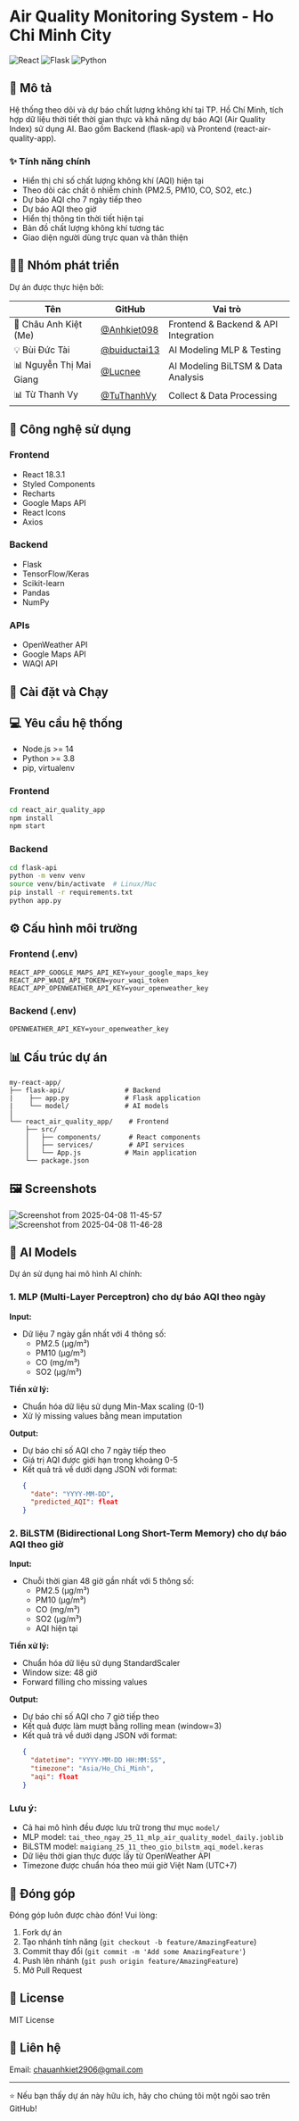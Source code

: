# Air Quality Monitoring System - Ho Chi Minh City

![React](https://img.shields.io/badge/React-18.3.1-blue)
![Flask](https://img.shields.io/badge/Flask-Latest-green)
![Python](https://img.shields.io/badge/Python-3.x-yellow)

## 📝 Mô tả

Hệ thống theo dõi và dự báo chất lượng không khí tại TP. Hồ Chí Minh, tích hợp dữ liệu thời tiết thời gian thực và khả năng dự báo AQI (Air Quality Index) sử dụng AI. Bao gồm Backend (flask-api) và Prontend (react-air-quality-app).

### ✨ Tính năng chính

- Hiển thị chỉ số chất lượng không khí (AQI) hiện tại
- Theo dõi các chất ô nhiễm chính (PM2.5, PM10, CO, SO2, etc.)
- Dự báo AQI cho 7 ngày tiếp theo
- Dự báo AQI theo giờ
- Hiển thị thông tin thời tiết hiện tại
- Bản đồ chất lượng không khí tương tác
- Giao diện người dùng trực quan và thân thiện

## 👨‍💻 Nhóm phát triển

Dự án được thực hiện bởi:

| Tên | GitHub | Vai trò |
|-----|--------|---------|
| 🌟 Châu Anh Kiệt (Me) | [@Anhkiet098](https://github.com/Anhkiet098) | Frontend & Backend & API Integration |
| 💡 Bùi Đức Tài | [@buiductai13](https://github.com/buiductai13) | AI Modeling MLP & Testing |
| 📊 Nguyễn Thị Mai Giang | [@Lucnee](https://github.com/Lucnee) | AI Modeling BiLTSM & Data Analysis |
| 📊 Từ Thanh Vy | [@TuThanhVy](https://github.com/TuThanhVy) | Collect & Data Processing |




## 🔧 Công nghệ sử dụng

### Frontend
- React 18.3.1
- Styled Components
- Recharts
- Google Maps API
- React Icons
- Axios

### Backend
- Flask
- TensorFlow/Keras
- Scikit-learn
- Pandas
- NumPy

### APIs
- OpenWeather API
- Google Maps API
- WAQI API

## 🚀 Cài đặt và Chạy

## 💻 Yêu cầu hệ thống

- Node.js >= 14
- Python >= 3.8
- pip, virtualenv

### Frontend

```bash
cd react_air_quality_app
npm install
npm start
```

### Backend

```bash
cd flask-api
python -m venv venv
source venv/bin/activate  # Linux/Mac
pip install -r requirements.txt
python app.py
```

## ⚙️ Cấu hình môi trường

### Frontend (.env)
```
REACT_APP_GOOGLE_MAPS_API_KEY=your_google_maps_key
REACT_APP_WAQI_API_TOKEN=your_waqi_token
REACT_APP_OPENWEATHER_API_KEY=your_openweather_key
```

### Backend (.env)
```
OPENWEATHER_API_KEY=your_openweather_key
```

## 📊 Cấu trúc dự án

```
my-react-app/
├── flask-api/               # Backend
|    ├── app.py              # Flask application
|    └── model/              # AI models
│
└── react_air_quality_app/    # Frontend
    ├── src/
    │   ├── components/       # React components
    │   ├── services/         # API services
    │   └── App.js           # Main application
    └── package.json
```

## 🖼️ Screenshots

![Screenshot from 2025-04-08 11-45-57](https://github.com/user-attachments/assets/c6f22c13-bf33-40b6-a02a-9186b524c118)
![Screenshot from 2025-04-08 11-46-28](https://github.com/user-attachments/assets/66327b15-323a-4a27-89b0-acb0598f8945)

## 🔮 AI Models

Dự án sử dụng hai mô hình AI chính:

### 1. MLP (Multi-Layer Perceptron) cho dự báo AQI theo ngày

**Input:**
- Dữ liệu 7 ngày gần nhất với 4 thông số:
  - PM2.5 (μg/m³)
  - PM10 (μg/m³)
  - CO (mg/m³)
  - SO2 (μg/m³)

**Tiền xử lý:**
- Chuẩn hóa dữ liệu sử dụng Min-Max scaling (0-1)
- Xử lý missing values bằng mean imputation

**Output:**
- Dự báo chỉ số AQI cho 7 ngày tiếp theo
- Giá trị AQI được giới hạn trong khoảng 0-5
- Kết quả trả về dưới dạng JSON với format:
  ```json
  {
    "date": "YYYY-MM-DD",
    "predicted_AQI": float
  }
  ```

### 2. BiLSTM (Bidirectional Long Short-Term Memory) cho dự báo AQI theo giờ

**Input:**
- Chuỗi thời gian 48 giờ gần nhất với 5 thông số:
  - PM2.5 (μg/m³)
  - PM10 (μg/m³)
  - CO (mg/m³)
  - SO2 (μg/m³)
  - AQI hiện tại

**Tiền xử lý:**
- Chuẩn hóa dữ liệu sử dụng StandardScaler
- Window size: 48 giờ
- Forward filling cho missing values

**Output:**
- Dự báo chỉ số AQI cho 7 giờ tiếp theo
- Kết quả được làm mượt bằng rolling mean (window=3)
- Kết quả trả về dưới dạng JSON với format:
  ```json
  {
    "datetime": "YYYY-MM-DD HH:MM:SS",
    "timezone": "Asia/Ho_Chi_Minh",
    "aqi": float
  }
  ```

### Lưu ý:
- Cả hai mô hình đều được lưu trữ trong thư mục `model/`
- MLP model: `tai_theo_ngay_25_11_mlp_air_quality_model_daily.joblib`
- BiLSTM model: `maigiang_25_11_theo_gio_bilstm_aqi_model.keras`
- Dữ liệu thời gian thực được lấy từ OpenWeather API
- Timezone được chuẩn hóa theo múi giờ Việt Nam (UTC+7)

## 👥 Đóng góp

Đóng góp luôn được chào đón! Vui lòng:
1. Fork dự án
2. Tạo nhánh tính năng (`git checkout -b feature/AmazingFeature`)
3. Commit thay đổi (`git commit -m 'Add some AmazingFeature'`)
4. Push lên nhánh (`git push origin feature/AmazingFeature`)
5. Mở Pull Request

## 📝 License

MIT License

## 📧 Liên hệ

Email: chauanhkiet2906@gmail.com

---

⭐️ Nếu bạn thấy dự án này hữu ích, hãy cho chúng tôi một ngôi sao trên GitHub!
